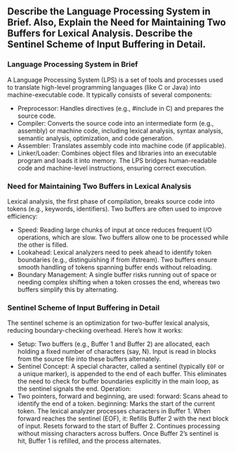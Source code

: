 ## Describe the Language Processing System in Brief. Also, Explain the Need for Maintaining Two Buffers for Lexical Analysis. Describe the Sentinel Scheme of Input Buffering in Detail.
### Language Processing System in Brief
A Language Processing System (LPS) is a set of tools and processes used to translate high-level programming languages (like C or Java) into machine-executable code. It typically consists of several components:

- Preprocessor: Handles directives (e.g., #include in C) and prepares the source code.
- Compiler: Converts the source code into an intermediate form (e.g., assembly) or machine code, including lexical analysis, syntax analysis, semantic analysis, optimization, and code generation.
- Assembler: Translates assembly code into machine code (if applicable).
- Linker/Loader: Combines object files and libraries into an executable program and loads it into memory.
The LPS bridges human-readable code and machine-level instructions, ensuring correct execution.

### Need for Maintaining Two Buffers in Lexical Analysis
Lexical analysis, the first phase of compilation, breaks source code into tokens (e.g., keywords, identifiers). Two buffers are often used to improve efficiency:

- Speed: Reading large chunks of input at once reduces frequent I/O operations, which are slow. Two buffers allow one to be processed while the other is filled.
- Lookahead: Lexical analyzers need to peek ahead to identify token boundaries (e.g., distinguishing if from ifstream). Two buffers ensure smooth handling of tokens spanning buffer ends without reloading.
- Boundary Management: A single buffer risks running out of space or needing complex shifting when a token crosses the end, whereas two buffers simplify this by alternating.

### Sentinel Scheme of Input Buffering in Detail
The sentinel scheme is an optimization for two-buffer lexical analysis, reducing boundary-checking overhead. Here’s how it works:

- Setup:
Two buffers (e.g., Buffer 1 and Buffer 2) are allocated, each holding a fixed number of characters (say, N).
Input is read in blocks from the source file into these buffers alternately.
- Sentinel Concept:
A special character, called a sentinel (typically `EOF` or a unique marker), is appended to the end of each buffer.
This eliminates the need to check for buffer boundaries explicitly in the main loop, as the sentinel signals the end.
Operation:
- Two pointers, forward and beginning, are used:
forward: Scans ahead to identify the end of a token.
beginning: Marks the start of the current token.
The lexical analyzer processes characters in Buffer 1. When forward reaches the sentinel (EOF), it:
Refills Buffer 2 with the next block of input.
Resets forward to the start of Buffer 2.
Continues processing without missing characters across buffers.
Once Buffer 2’s sentinel is hit, Buffer 1 is refilled, and the process alternates.


